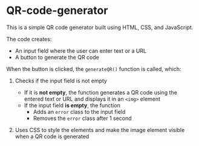 # QR-code-generator
This is a simple QR code generator built using HTML, CSS, and JavaScript. 

The code creates:

- An input field where the user can enter text or a URL  
- A button to generate the QR code

When the button is clicked, the `generateQR()` function is called, which:

1. Checks if the input field is not empty
    - If it is **not empty**, the function generates a QR code using the entered text or URL and displays it in an `<img>` element
    - If the input field **is empty**, the function
        - Adds an `error` class to the input field
        - Removes the `error` class after 1 second
        
2. Uses CSS to style the elements and make the image element visible when a QR code is generated
